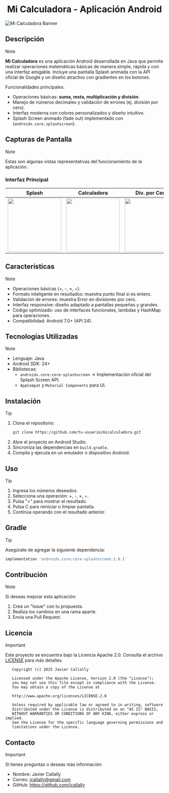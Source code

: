 <!--Título-->
<h1 align="center">Mi Calculadora - Aplicación Android</h1>

<!--Banner-->
<img src="https://i.imgur.com/zqQvdUl.png" alt="Mi Calculadora Banner">

## Descripción

>[!NOTE]
> **Mi Calculadora** es una aplicación Android desarrollada en Java que permite realizar operaciones matemáticas básicas de manera simple, rápida y con una interfaz amigable.
Incluye una pantalla Splash animada con la API oficial de Google y un diseño atractivo con gradientes en los botones.
>
>Funcionalidades principales:
>
> - Operaciones básicas: **suma, resta, multiplicación y división**.
> - Manejo de números decimales y validación de errores (ej. división por cero).
> - Interfaz moderna con colores personalizados y diseño intuitivo.
> - Splash Screen animado (fade out) implementado con (`androidx.core.splashscreen`).

## Capturas de Pantalla

>[!NOTE]
> Estas son algunas vistas representativas del funcionamiento de la aplicación.
> <br>
>
>### Interfaz Principal
>
>| Splash | Calculadora | Div. por Cero | Resultado |
>|--------|-------------|---------------|-----------|
>| <img src="https://i.imgur.com/7zW47Jj.png" width="170px"> | <img src="https://i.imgur.com/eaBozjL.png" width="170px"> | <img src="https://i.imgur.com/OJ6nH31.png" width="170px"> | <img src="https://i.imgur.com/2nYhvkv.png" width="170px"> |

## Características

>[!NOTE]
> - Operaciones básicas (+, -, ×, ÷).
> - Formato inteligente en resultados: muestra punto final si es entero.
> - Validación de errores: muestra Error en divisiones por cero.
> - Interfaz responsive: diseño adaptado a pantallas pequeñas y grandes.
> - Código optimizado: uso de interfaces funcionales, lambdas y HashMap para operaciones.
> - Compatibilidad: Android 7.0+ (API 24).

## Tecnologías Utilizadas

>[!NOTE]
> - Lenguaje: Java
> - Android SDK: 24+
> - Bibliotecas:
>   - `androidx.core:core-splashscreen` → Implementación oficial del Splash Screen API.
>   - `AppCompat` y `Material Components` para UI.

## Instalación

>[!TIP]
> 1. Clona el repositorio:
>    ```bash
>    git clone https://github.com/tu-usuario/micalculadora.git
>    ```
> 2. Abre el proyecto en Android Studio.
> 3. Sincroniza las dependencias en `build.gradle`.
> 4. Compila y ejecuta en un emulador o dispositivo Android.

## Uso

>[!TIP]
> 1. Ingresa los números deseados.
> 2. Selecciona una operación: +, -, ×, ÷.
> 3. Pulsa "=" para mostrar el resultado.
> 4. Pulsa C para reiniciar o limpiar pantalla.
> 5. Continúa operando con el resultado anterior.

## Gradle

>[!TIP]
> Asegúrate de agregar la siguiente dependencia:
>
> ```gradle
> implementation 'androidx.core:core-splashscreen:1.0.1'
> ```

## Contribución

>[!NOTE]
> Si deseas mejorar esta aplicación:
> 1. Crea un "Issue" con tu propuesta.
> 2. Realiza los cambios en una rama aparte.
> 3. Envía una Pull Request.

## Licencia

>[!IMPORTANT]
> Este proyecto se encuentra bajo la Licencia Apache 2.0.
> Consulta el archivo [LICENSE](https://github.com/jcallally/android-java-app-micalculadora/blob/main/LICENSE) para más detalles.
>
> ```
>    Copyright (c) 2025 Javier Callally
>    
>    Licensed under the Apache License, Version 2.0 (the "License");
>    you may not use this file except in compliance with the License.
>    You may obtain a copy of the License at
>    
>    http://www.apache.org/licenses/LICENSE-2.0
>    
>    Unless required by applicable law or agreed to in writing, software
>    distributed under the License is distributed on an "AS IS" BASIS,
>    WITHOUT WARRANTIES OR CONDITIONS OF ANY KIND, either express or implied.
>    See the License for the specific language governing permissions and
>    limitations under the License.
> ```

## Contacto

>[!IMPORTANT]
> Si tienes preguntas o deseas más información:
>
> - Nombre: Javier Callally
> - Correo: jcallally@gmail.com
> - GitHub: https://github.com/jcallally
